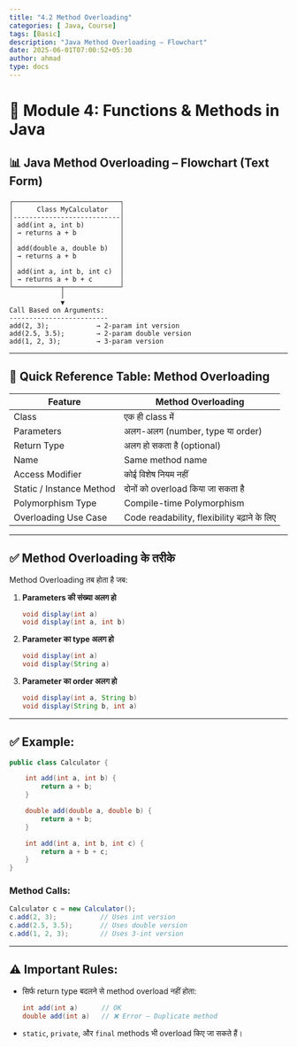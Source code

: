 ```yaml
---
title: "4.2 Method Overloading"
categories: [ Java, Course]
tags: [Basic]
description: "Java Method Overloading – Flowchart"
date: 2025-06-01T07:00:52+05:30
author: ahmad
type: docs
---
```


# 📘 **Module 4: Functions & Methods in Java**

## 📊 **Java Method Overloading – Flowchart (Text Form)**

```
┌───────────────────────────┐
│      Class MyCalculator   │
│---------------------------│
│ add(int a, int b)         │
│ → returns a + b           │
│                           │
│ add(double a, double b)   │
│ → returns a + b           │
│                           │
│ add(int a, int b, int c)  │
│ → returns a + b + c       │
└────────────┬──────────────┘
             │
             ▼
Call Based on Arguments:
-------------------------
add(2, 3);            → 2-param int version
add(2.5, 3.5);        → 2-param double version
add(1, 2, 3);         → 3-param version
```

---

## 🧠 **Quick Reference Table: Method Overloading**

| Feature                  | Method Overloading                          |
| ------------------------ | ------------------------------------------- |
| Class                    | एक ही class में                             |
| Parameters               | अलग-अलग (number, type या order)             |
| Return Type              | अलग हो सकता है (optional)                   |
| Name                     | Same method name                            |
| Access Modifier          | कोई विशेष नियम नहीं                         |
| Static / Instance Method | दोनों को overload किया जा सकता है           |
| Polymorphism Type        | Compile-time Polymorphism                   |
| Overloading Use Case     | Code readability, flexibility बढ़ाने के लिए |

---

## ✅ Method Overloading के तरीके

Method Overloading तब होता है जब:

1. **Parameters की संख्या अलग हो**

   ```java
   void display(int a)
   void display(int a, int b)
   ```

2. **Parameter का type अलग हो**

   ```java
   void display(int a)
   void display(String a)
   ```

3. **Parameter का order अलग हो**

   ```java
   void display(int a, String b)
   void display(String b, int a)
   ```

---

## ✅ Example:

```java
public class Calculator {

    int add(int a, int b) {
        return a + b;
    }

    double add(double a, double b) {
        return a + b;
    }

    int add(int a, int b, int c) {
        return a + b + c;
    }
}
```

### Method Calls:

```java
Calculator c = new Calculator();
c.add(2, 3);           // Uses int version
c.add(2.5, 3.5);       // Uses double version
c.add(1, 2, 3);        // Uses 3-int version
```

---

## ⚠️ Important Rules:

* सिर्फ return type बदलने से method overload नहीं होता:

  ```java
  int add(int a)      // OK
  double add(int a)   // ❌ Error – Duplicate method
  ```

* `static`, `private`, और `final` methods भी overload किए जा सकते हैं।